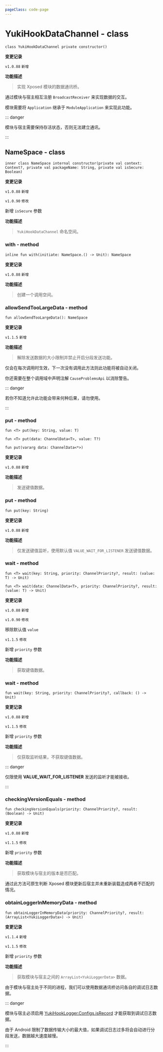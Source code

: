 ```yaml
---
pageClass: code-page
---
```


# YukiHookDataChannel <span class="symbol">- class</span>

```kotlin:no-line-numbers
class YukiHookDataChannel private constructor()
```

**变更记录**

`v1.0.88` `新增`

**功能描述**

> 实现 Xposed 模块的数据通讯桥。

通过模块与宿主相互注册 `BroadcastReceiver` 来实现数据的交互。

模块需要将 `Application` 继承于 `ModuleApplication` 来实现此功能。

::: danger

模块与宿主需要保持存活状态，否则无法建立通讯。

:::

## NameSpace <span class="symbol">- class</span>

```kotlin:no-line-numbers
inner class NameSpace internal constructor(private val context: Context?, private val packageName: String, private val isSecure: Boolean)
```

**变更记录**

`v1.0.88` `新增`

`v1.0.90` `修改`

新增 `isSecure` 参数

**功能描述**

> `YukiHookDataChannel` 命名空间。

### with <span class="symbol">- method</span>

```kotlin:no-line-numbers
inline fun with(initiate: NameSpace.() -> Unit): NameSpace
```

**变更记录**

`v1.0.88` `新增`

**功能描述**

> 创建一个调用空间。

### allowSendTooLargeData <span class="symbol">- method</span>

```kotlin:no-line-numbers
fun allowSendTooLargeData(): NameSpace
```

**变更记录**

`v1.1.5` `新增`

**功能描述**

> 解除发送数据的大小限制并禁止开启分段发送功能。

仅会在每次调用时生效，下一次没有调用此方法则此功能将被自动关闭。

你还需要在整个调用域中声明注解 `CauseProblemsApi` 以消除警告。

::: danger

若你不知道允许此功能会带来何种后果，请勿使用。

:::

### put <span class="symbol">- method</span>

```kotlin:no-line-numbers
fun <T> put(key: String, value: T)
```

```kotlin:no-line-numbers
fun <T> put(data: ChannelData<T>, value: T?)
```

```kotlin:no-line-numbers
fun put(vararg data: ChannelData<*>)
```

**变更记录**

`v1.0.88` `新增`

**功能描述**

> 发送键值数据。

### put <span class="symbol">- method</span>

```kotlin:no-line-numbers
fun put(key: String)
```

**变更记录**

`v1.0.88` `新增`

**功能描述**

> 仅发送键值监听，使用默认值 `VALUE_WAIT_FOR_LISTENER` 发送键值数据。

### wait <span class="symbol">- method</span>

```kotlin:no-line-numbers
fun <T> wait(key: String, priority: ChannelPriority?, result: (value: T) -> Unit)
```

```kotlin:no-line-numbers
fun <T> wait(data: ChannelData<T>, priority: ChannelPriority?, result: (value: T) -> Unit)
```

**变更记录**

`v1.0.88` `新增`

`v1.0.90` `修改`

移除默认值 `value`

`v1.1.5` `修改`

新增 `priority` 参数

**功能描述**

> 获取键值数据。

### wait <span class="symbol">- method</span>

```kotlin:no-line-numbers
fun wait(key: String, priority: ChannelPriority?, callback: () -> Unit)
```

**变更记录**

`v1.0.88` `新增`

`v1.1.5` `修改`

新增 `priority` 参数

**功能描述**

> 仅获取监听结果，不获取键值数据。

::: danger

仅限使用 **VALUE_WAIT_FOR_LISTENER** 发送的监听才能被接收。

:::

### checkingVersionEquals <span class="symbol">- method</span>

```kotlin:no-line-numbers
fun checkingVersionEquals(priority: ChannelPriority?, result: (Boolean) -> Unit)
```

**变更记录**

`v1.0.88` `新增`

`v1.1.5` `修改`

新增 `priority` 参数

**功能描述**

> 获取模块与宿主的版本是否匹配。

通过此方法可原生判断 Xposed 模块更新后宿主并未重新装载造成两者不匹配的情况。

### obtainLoggerInMemoryData <span class="symbol">- method</span>

```kotlin:no-line-numbers
fun obtainLoggerInMemoryData(priority: ChannelPriority?, result: (ArrayList<YukiLoggerData>) -> Unit)
```

**变更记录**

`v1.1.4` `新增`

`v1.1.5` `修改`

新增 `priority` 参数

**功能描述**

> 获取模块与宿主之间的 `ArrayList<YukiLoggerData>` 数据。

由于模块与宿主处于不同的进程，我们可以使用数据通讯桥访问各自的调试日志数据。

::: danger

模块与宿主必须启用 [YukiHookLogger.Configs.isRecord](../../log/LoggerFactory#isrecord-field) 才能获取到调试日志数据。

由于 Android 限制了数据传输大小的最大值，如果调试日志过多将会自动进行分段发送，数据越大速度越慢。

:::